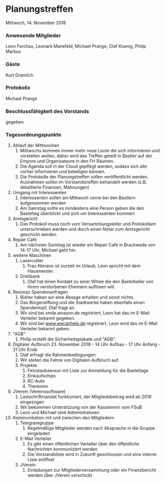# **Planungstreffen**
Mittwoch, 14. November 2018

### Anwesende Mitglieder
Leon Farchau, Leonard Manefeld, Michael Prange, Olaf Koenig, Philip Markus

### Gäste
Kurt Gramlich

### Protokolix
Michael Prange

### Beschlussfähigkeit des Vorstands
gegeben

### Tagesordnungspunkte
1. Ablauf der Mittwochen
	1. Mittwochs kommen immer mehr neue Leute die sich informieren und vorstellen wollen, daher wird das Treffen geteilt in Bastler auf der Empore und Organisateure in den FH Räumen.
	1. Die Agenda soll in der Cloud gepflegt werden, sodass sich alle vorher informieren und beteiligen können.
	1. Die Protokolle der Planungstreffen sollen veröffentlicht werden, Ausnahmen sollen im Vorstandstreffen behandelt werden (z.B. detaillierte Finanzen, Mahnungen)
1. Umgang mit Interessenten
	1. Interessenten sollen am Mittwoch vorne bei den Bastlern aufgenommen werden
	1. Am Samstag sollte es mindestens eine Person geben die den Basteltag überblickt und sich um Interessenten kümmert
1. Amtsgericht
	1. Das Protokoll muss noch vom Versammlungsleiter und Protokollant unterschrieben werden und durch einen Notar zum Amtsgericht geschickt werden.
1. Repair Café
	1. Am nächsten Sonntag ist wieder ein Repair Café in Brackwede von 14-17 Uhr, Michael geht hin.
1. weitere Maschinen
	1. Lasercutter
		1. Frau Nierann ist zurzeit im Urlaub, Leon spricht mit dem Hausmeister.
	1. Drehbank
		1. Olaf hat einen Kontakt zu einer Witwe die den Bastelkeller von ihrem verstorbenen Ehemann auflösen will.
1. Resonaz Spendenanfragen
	1. Bisher haben wir eine Absage erhalten und sonst nichts.
	1. Das Bürgerstiftung und die Stadtwerke haben ebenfalls einen Spendentopf, Olaf fragt an.
	1. Wir sind bei smile.amazon.de registriert, Leon hat das im E-Mail Verteiler bekannt gegeben.
	1. Wir sind bei www.wecanhelp.de registriert, Leon wird das im E-Mail Verteiler bekannt geben.
1. "AGB"
	1. Philip erstellt die Sicherheitsplakate und "AGB".
1. Digitaler Aufbruch 23. November 2018 - 14 Uhr Aufbau - 17 Uhr Anfang - 21 Uhr Ende
	1. Olaf erfragt die Rahmenbedingungen.
	1. Wir stellen die Fahne von Digitalen Aufbruch auf.
	1. Projekte
		1. Feinstaubsensor mit Liste zur Anmeldung für die Basteltage
		1. Einkaufschips
		1. RC-Auto
		1. Theremim
1. JVerein (Vereinssoftware)
	1. Lastschriftmandat funktioniert, der Mitgliedsbeitrag wird ab 2019 eingezogen
	1. Wir bekommen Unterstüzung von der Kassiererin vom FSuB
	1. Leon und Michael sind Administratoren
1. Kommunikation mit und zwischen den Mitgliedern
	1. Telegramgruppe
		1. Regelmäßige Mitglieder werden nach Absprache in die Gruppe eingeladen
	1. E-Mail Verteiler
		1. Es gibt einen öffentlichen Verteiler über den öffentliche Nachrichten kommuniziert werden
		1. Die Vorstandsliste wird in Zukunft geschlossen und eine interne Liste eröffnet
	1. JVerein
		1. Einladungen zur Mitgliederversammlung oder ein Finanzbericht werden über JVerein verschickt
